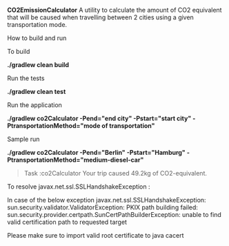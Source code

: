 **CO2EmissionCalculator**
A utility to calculate the amount of CO2 equivalent that will be caused when travelling between 2 cities using a given transportation mode.


How to build and run

To build

**./gradlew clean build**

Run the tests

**./gradlew clean test**

Run the application

**./gradlew co2Calculator  -Pend="end city" -Pstart="start city" -PtransportationMethod="mode of transportation"**

Sample run 

**./gradlew co2Calculator  -Pend="Berlin" -Pstart="Hamburg" -PtransportationMethod="medium-diesel-car"**

> Task :co2Calculator
Your trip caused 49.2kg of CO2-equivalent.








To resolve javax.net.ssl.SSLHandshakeException :

In case of the below exception 
javax.net.ssl.SSLHandshakeException: sun.security.validator.ValidatorException: PKIX path building failed: sun.security.provider.certpath.SunCertPathBuilderException: unable to find valid certification path to requested target

Please make sure to import valid root certificate to java cacert
